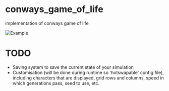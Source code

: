 # conways_game_of_life
implementation of conways game of life

![Example](https://github.com/NateNoNameSOFT/conways_game_of_life/blob/main/example.png?raw=true "example")

# TODO
- Saving system to save the current state of your simulation
- Customisation (will be done during runtime so 'hotswapable' config file), including characters that are displayed, grid rows and columns, speed in which generations pass, seed to use, etc.
